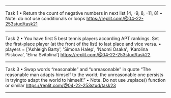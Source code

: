 ******************************************************************************************************************************
Task 1
• Return the count of negative numbers in next list [4, -9, 8, -11, 8]
• Note: do not use conditionals or loops
https://replit.com/@04-22-253stud/task21
_________________________________________________________________________________________________________________________________
Task 2
• You have first 5 best tennis players according APT rankings. Set the first-place player (at the front of the list) to last place
and vice versa.
• players = ['Ashleigh Barty', 'Simona Halep', 'Naomi Osaka', 'Karolina Pliskova', 'Elina Svitolina’]
https://replit.com/@04-22-253stud/task22
________________________________________________________________________________________________________________________________
Task 3
• Swap words “reasonable” and “unreasonable” in quote “The reasonable man adapts himself to the world; the 
unreasonable one persists in tryingto adapt the world to himself.”
• Note. Do not use <string>.replace() function or similar
https://replit.com/@04-22-253stud/task23
****************************************************************************************************************************
